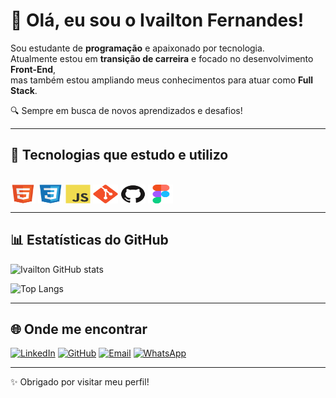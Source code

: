 # 👋 Olá, eu sou o Ivailton Fernandes!

Sou estudante de **programação** e apaixonado por tecnologia.  
Atualmente estou em **transição de carreira** e focado no desenvolvimento **Front-End**,  
mas também estou ampliando meus conhecimentos para atuar como **Full Stack**.  

🔍 Sempre em busca de novos aprendizados e desafios!



---
## 🚀 Tecnologias que estudo e utilizo
<div style="display: inline_block"><br>
  <img align="center" alt="HTML" height="30" width="40" src="https://raw.githubusercontent.com/devicons/devicon/master/icons/html5/html5-original.svg">
  <img align="center" alt="CSS" height="30" width="40" src="https://raw.githubusercontent.com/devicons/devicon/master/icons/css3/css3-original.svg">
  <img align="center" alt="JS" height="30" width="40" src="https://raw.githubusercontent.com/devicons/devicon/master/icons/javascript/javascript-original.svg">
  <img align="center" alt="Git" height="30" width="40" src="https://raw.githubusercontent.com/devicons/devicon/master/icons/git/git-original.svg">
  <img align="center" alt="GitHub" height="30" width="40" src="https://raw.githubusercontent.com/devicons/devicon/master/icons/github/github-original.svg">
  <img align="center" alt="Figma" height="30" width="40" src="https://raw.githubusercontent.com/devicons/devicon/master/icons/figma/figma-original.svg">
</div>

---

## 📊 Estatísticas do GitHub
![Ivailton GitHub stats](https://github-readme-stats.vercel.app/api?username=IvailtonFernandes&show_icons=true&theme=tokyonight)

![Top Langs](https://github-readme-stats.vercel.app/api/top-langs/?username=IvailtonFernandes&layout=compact&theme=tokyonight)

---


## 🌐 Onde me encontrar
[![LinkedIn](https://img.shields.io/badge/LinkedIn-0077B5?style=for-the-badge&logo=linkedin&logoColor=white)](https://linkedin.com/in/ivailtonfernandes) [![GitHub](https://img.shields.io/badge/GitHub-100000?style=for-the-badge&logo=github&logoColor=white)](https://github.com/IvailtonFernandes) [![Email](https://img.shields.io/badge/Email-D14836?style=for-the-badge&logo=yahoo&logoColor=white)](https://mail.yahoo.com/compose?to=ivailtonfernandes@yahoo.com.br) [![WhatsApp](https://img.shields.io/badge/WhatsApp-25D366?style=for-the-badge&logo=whatsapp&logoColor=white)](https://wa.me/5577981321568)

---

✨ Obrigado por visitar meu perfil!
